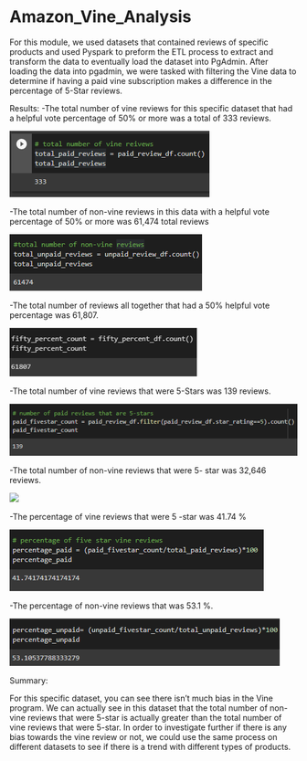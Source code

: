 # Amazon_Vine_Analysis


For this module, we used datasets that contained reviews of specific products and used Pyspark to preform the ETL process to extract and transform the data to eventually load the dataset into PgAdmin. After loading the data into pgadmin, we were tasked with filtering the Vine data to determine if having a paid vine subscription makes a difference in the percentage of 5-Star reviews. 


Results:
-The total number of vine reviews for this specific dataset that had a helpful vote percentage of 50% or more was a total of 333 reviews. 

![](Resources/paid_count.PNG)


-The total number of non-vine reviews in this data with a helpful vote percentage of 50% or more was 61,474 total reviews

![](Resources/count_unpaid.PNG)


-The total number of reviews all together that had a 50% helpful vote percentage was 61,807.

![](Resources/fiftyper_helpful_count.PNG)


-The total number of vine reviews that were 5-Stars was 139 reviews.

![](Resources/5star_paid_count.PNG)


-The total number of non-vine reviews that were 5- star was 32,646 reviews.

![](Resources/5star_unpaid_count.PNG)


-The percentage of vine reviews that were 5 -star was 41.74 %

![](Resources/5star_paid_percentage.PNG)


-The percentage of non-vine reviews that was 53.1 %.

![](Resources/5star_upaid_percentage.PNG)



Summary:


For this specific dataset, you can see there isn’t much bias in the Vine program. We can actually see in this dataset that the total number of non-vine reviews that were 5-star is actually greater than the total number of vine reviews that were 5-star. In order to investigate further if there is any bias towards the vine review or not, we could use the same process on different datasets to see if there is a trend with different types of products. 
